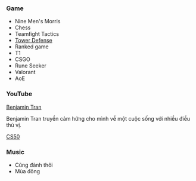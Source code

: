 ### Game

- Nine Men's Morris
- Chess
- Teamfight Tactics
- [Tower Defense](https://www.facebook.com/groups/683508422687558)
- Ranked game
- T1
- CSGO
- Rune Seeker
- Valorant
- AoE

### YouTube

[Benjamin Tran](https://www.youtube.com/@BenjaminTran)

Benjamin Tran truyền cảm hứng cho mình về một cuộc sống với nhiều điều thú vị. 

[CS50](https://www.youtube.com/cs50)

### Music

- Cũng đành thôi
- Mùa đông